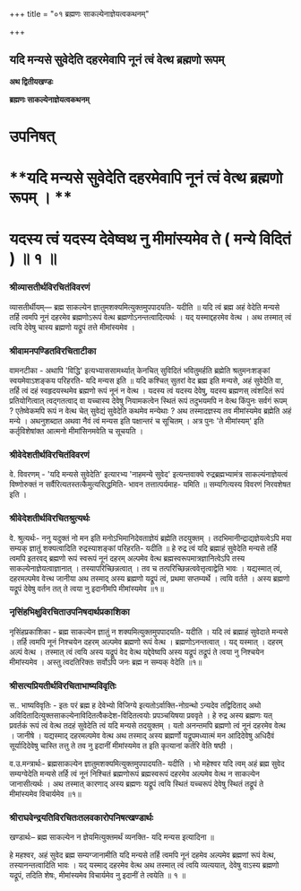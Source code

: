 +++
title = "०१ ब्रह्मणः साकल्येनाज्ञेयत्वकथनम्"

+++


## यदि मन्यसे सुवेदेति दहरमेवापि नूनं त्वं वेत्थ ब्रह्मणो रूपम्

**अथ द्वितीयखण्डः**

**ब्रह्मणः साकल्येनाज्ञेयत्वकथनम्**

# **उपनिषत्**

# **यदि मन्यसे सुवेदेति दहरमेवापि नूनं त्वं वेत्थ ब्रह्मणो रूपम् । **

# **यदस्य त्वं यदस्य देवेष्वथ नु मीमांस्यमेव ते ( मन्ये विदितं ) ॥ १ ॥**

### **श्रीव्यासतीर्थविरचितंविवरणं**

व्यासतीर्थीयम्— ब्रह्म साकल्येन ज्ञातुमशक्यमित्युक्तमुपपादयति- यदीति ॥ यदि त्वं ब्रह्म अहं वेदेति मन्यसे तर्हि त्वमपि नूनं दहरमेव ब्रह्मणोऽरूपं वेत्थ ब्रह्मणोऽनन्तत्वादित्यर्थः । यद् यस्माद्दहरमेव वेत्थ । अथ तस्मात् त्वं त्वयि देवेषु चास्य ब्रह्मणो यद्रूपं तत्ते मीमांस्यमेव ।

### **श्रीवामनपण्डितविरचिताटीका**

वामनटीका - अथापि 'विद्धि' इत्यभ्याससामर्थ्यात् केनचित् सुविदितं भवितुमर्हति ब्रह्मेति श्रतुमनःशङ्कां स्वयमेवाऽशङ्कय परिहरति- यदि मन्यस इति ॥ यदि कश्चित् सुतरां वेद ब्रह्म इति मन्यसे, अहं सुवेदेति वा, तर्हि त्वं दहं स्वहृदयस्थमेव ब्रह्मणो रूपं नूनं न वेत्थ । यदस्य त्वं यदस्य देवेषु, यदस्य ब्रह्मणस् त्वंशदितं रूपं प्रतियोगित्वात् त्वद्गतत्वाद् वा यच्चास्य देवेषु नियामकत्वेन स्थितं रूपं तदुभयमपि न वेत्थ किंपुनः सर्वगं रूपम् ? एतेष्वेकमपि रूपं न वेत्थ चेत् सुवेद्यं सुवेदेति कथमेव मन्येथाः ? अथ तस्मादज्ञस्य तव मीमांस्यमेव ब्रह्मेति अहं मन्ये । अथनुशब्दात अथवा नैवं त्वं मन्यस इति पक्षान्तरं च सूचितम् । अत्र पुनः 'ते मीमांस्यम्' इति कर्तृविशेषांक्त आत्मनो मीमांसिनमवेति च सूचयति ।

### **श्रीवेदेशतीर्थविरचितंविवरणं**

वे. विवरणम् - 'यदि मन्यसे सुवेदेति' इत्यारभ्य 'नाहमन्ये सुवेद' इत्यन्तवाक्ये रुद्रब्रह्मभ्यामंत्र साकल्यंनाज्ञेयत्वं विष्णोरुक्तं न सर्वैरित्यतस्तत्कैमुत्यसिद्धमिति- भावन तत्तात्पर्यमाह- यमिति ॥ सम्यगित्यस्य विवरणं निरवशेषत इति ।

### **श्रीवेदेशतीर्थविरचितश्रुत्यर्थः**

वे. श्रुत्यर्थः- ननु यदुक्तं नो मन इति मनोऽभिमानिदेवताज्ञेयं ब्रह्मेति तदयुक्तम् । तदभिमानीन्द्राद्यज्ञेयत्वेऽपि मया सम्यक् ज्ञातुं शक्यत्वादिति रुद्रस्याशङ्कां परिहरति- यदीति ॥ हे रुद्र त्वं यदि ब्रह्माहं सुवेदेति मन्यसे तर्हि त्वमपि इतरवद् ब्रह्मणो रूपं स्वरूपं नूनं दहरम् अल्पमेव वेत्थ ब्रह्मस्वरूपमात्रज्ञानित्वेऽपि तस्य साकल्येनाज्ञेयत्वाज्ञानात् । तस्यापरिच्छिन्नत्वात् । तव च तत्परिच्छिन्नत्ववेत्तृत्वाद्वेति भावः । यद्यस्मात् त्वं, दहरमल्पमेव वेत्त्थ जानीया अथ तस्माद् अस्य ब्रह्मणो यद्रूपं त्वं, प्रथमा सप्तम्यर्थे । त्वयि वर्तते । अस्य ब्रह्मणो यद्रूपं देवेषु वर्तन तत् ते त्वया नु इदानीमपि मीमांस्यमेव ॥१॥

### **नृसिंहभिक्षुविरचिताउपनिषदार्थप्रकाशिका**

नृसिंहप्रकाशिका - ब्रह्म साकल्येन ज्ञातुं न शक्यमित्युक्तमुपपादयति- यदीति । यदि त्वं ब्रह्माहं सुवेदाते मन्यसे । तर्हि त्वमपि नूनं निश्चयेन दहरम् अल्पमेव ब्रह्मणो रूपं वेत्थ । ब्रह्मणोऽनन्तत्वात् । यद् यस्मात् । दहरम् अल्पं वेत्थ । तस्मात् त्वं त्वयि अस्य यद्रूपं वेद वेत्थ यद्देवेष्वपि अस्य यद्रूपं तद्रूपं ते त्वया नु निश्चयेन मीमांस्यमेव । अस्तु त्वदतिरिक्तः सर्वोऽपि जनः ब्रह्म न सम्यक् वेदेति ॥१॥

### **श्रीसत्यप्रियतीर्थविरचिताभाष्यविवृतिः**

स.. भाष्यविवृतिः - इतः परं ब्रह्म ह देवेभ्यो विजिग्ये इत्यतोऽर्वाक्ति-नोग्रन्थो ऽन्यदेव तद्विदिताद् अथो अविदितादित्युक्तसाकल्येनाविदितत्वैकदेश-विदितत्वयोः प्रपञ्चयिषया प्रववृते । हे रुद्र अस्य ब्रह्मणः यत् प्रवर्तकं रूपं त्वं वेत्थ तदहं सुवेदेति त्वं यदि मन्यसे तदयुक्तम् । यतो अनन्तमपि ब्रह्मणो त्वं नूनं दहरमेव वेत्थ । जानीषे । यद्यस्माद् दहरमल्पमेव वेत्थ अथ तस्माद् अस्य ब्रह्मर्णो यद्रूपमध्यात्मं मन आदिदेवेषु अधिदैवं सूर्यादिदेवेषु चास्ति तत्तु ते तव नु इदानीं मीमांस्यमेव त इति कृत्यानां कर्तरि वेति षष्ठी ।

व.उ.मन्त्रार्थः- ब्रह्मसाकल्येन ज्ञातुमशक्यमित्युक्तमुपपादयति- यदीति । भो महेश्वर यदि त्वम् अहं ब्रह्म सुवेद सम्यग्वेदेति मन्यसे तर्हि त्वं नूनं निश्चितं ब्रह्मणोरूपं ब्रह्मस्वरूपं दहरमेव अल्पमेव वेत्थ न साकल्येन जानासीत्यर्थः । अथ तस्मात् कारणाद् अस्य ब्रह्मणः यद्रूपं त्वयि स्थितं यच्चरूपं देवेषु स्थितं तद्रूपं ते मीमांस्यमेव विचार्यमेव ॥१॥

### **श्रीराघवेन्द्रयतिविरचितःतलवकारोपनिषत्खण्डार्थः**

खण्डार्थः– ब्रह्म साकल्येन न ज्ञेयमित्युक्तमर्थं व्यनक्ति- यदि मन्यस इत्यादिना ॥

हे महश्वर, अहं सुवेद ब्रह्म सम्यग्जानामीति यदि मन्यसे तर्हि त्वमपि नूनं दहमेव अल्पमेव ब्रह्मणां रूपं वेत्थ, तस्यानन्तत्वादिति भावः । यद् यस्माद् दहरमेव वेत्थ अथ तस्मात् त्वं त्वयि व्यत्ययात्, देवेषु वाऽस्य ब्रह्मणो यद्रूपं, तदिति शेषः, मीमांस्यमेव विचार्यमेव नु इदानीं ते त्वयेति ॥ १ ॥

